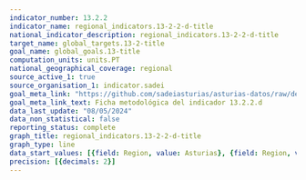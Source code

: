 ```yaml
---
indicator_number: 13.2.2
indicator_name: regional_indicators.13-2-2-d-title
national_indicator_description: regional_indicators.13-2-2-d-title
target_name: global_targets.13-2-title
goal_name: global_goals.13-title
computation_units: units.PT
national_geographical_coverage: regional
source_active_1: true
source_organisation_1: indicator.sadei
goal_meta_link: "https://github.com/sadeiasturias/asturias-datos/raw/develop/descargas/metodologia/13.2.2.d.pdf"
goal_meta_link_text: Ficha metodológica del indicador 13.2.2.d
data_last_update: "08/05/2024"
data_non_statistical: false
reporting_status: complete
graph_title: regional_indicators.13-2-2-d-title
graph_type: line
data_start_values: [{field: Region, value: Asturias}, {field: Region, value: España}]
precision: [{decimals: 2}]
---
```

